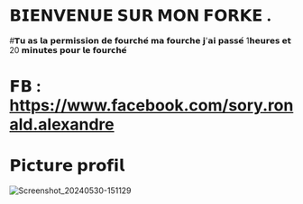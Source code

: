 # 𝗕𝗜𝗘𝗡𝗩𝗘𝗡𝗨𝗘 𝗦𝗨𝗥 𝗠𝗢𝗡 𝗙𝗢𝗥𝗞𝗘 .

#𝗧𝘂 𝗮𝘀 𝗹𝗮 𝗽𝗲𝗿𝗺𝗶𝘀𝘀𝗶𝗼𝗻 𝗱𝗲 𝗳𝗼𝘂𝗿𝗰𝗵𝗲́ 𝗺𝗮 𝗳𝗼𝘂𝗿𝗰𝗵𝗲 𝗷'𝗮𝗶 𝗽𝗮𝘀𝘀𝗲́ 1𝗵𝗲𝘂𝗿𝗲𝘀 𝗲𝘁 20 𝗺𝗶𝗻𝘂𝘁𝗲𝘀 𝗽𝗼𝘂𝗿 𝗹𝗲 𝗳𝗼𝘂𝗿𝗰𝗵𝗲́ 
# 𝗙𝗕 : https://www.facebook.com/sory.ronald.alexandre

# 𝗣𝗶𝗰𝘁𝘂𝗿𝗲 𝗽𝗿𝗼𝗳𝗶𝗹

![Screenshot_20240530-151129](https://github.com/SoryRonald/Ronald-projet-1/assets/165383634/1533451b-07c9-424c-ba0b-57482c7411da) 
